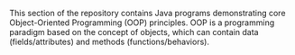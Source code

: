 This section of the repository contains Java programs demonstrating core Object-Oriented Programming (OOP) principles. OOP is a programming paradigm based on the concept of objects, which can contain data (fields/attributes) and methods (functions/behaviors).

